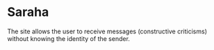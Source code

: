 # Saraha

The site allows the user to receive messages (constructive criticisms) without knowing the identity of the sender.
